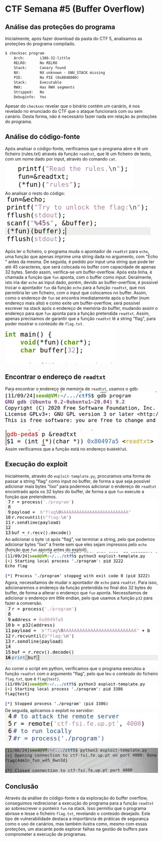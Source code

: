 # CTF Semana #5 (Buffer Overflow)

## Análise das proteções do programa

Inicialmente, após fazer download da pasta do CTF 5, analisamos as proteções do programa compilado.
```
$ checksec program
    Arch:       i386-32-little
    RELRO:      No RELRO
    Stack:      Canary found
    NX:         NX unknown - GNU_STACK missing
    PIE:        No PIE (0x8048000)
    Stack:      Executable
    RWX:        Has RWX segments
    Stripped:   No
    Debuginfo:  Yes
```
Apesar do `checksec` revelar que o binário contém um canário, é nos revelado no enunciado do CTF que o ataque funcionará com ou sem canário. Desta forma, não é necessário fazer nada em relação às proteções do programa.

## Análise do código-fonte

Após analisar o código-fonte, verificamos que o programa abre e lê um ficheiro (rules.txt) através da função `readtxt`, que lê um ficheiro de texto, com um nome dado por input, através do comando `cat`. 
<br> ![code](docs/images/ctf5_1.jpg) <br>
Ao analisar o resto do código:
<br> ![code2](docs/images/ctf5_2.jpg) <br>
Após ler o ficheiro, o programa muda o apontador de `readtxt` para `echo`, uma função que apenas imprime uma string dada no argumento, com "Echo " antes da mesma.
De seguida, é pedido por input uma string que pode ter até 45 caracteres, que será colocada no buffer com capacidade de apenas 32 bytes. Sendo assim, verifica-se um buffer-overflow. Após esta linha, é chamada a função que `fun` aponta, com o buffer como input. Geralmente, isto iria dar `echo` ao input dado, porém, devido ao buffer-overflow, é possivel trocar o apontador `fun` da função `echo` para a função `readtxt`, que nos permitiria ler um ficheiro, com o input que colocamos no buffer. Assim, como o endereço de `fun` se encontra imediatamente após o buffer (num endereço mais alto) e como exite um buffer-overflow, será possível escrever na stack após o endereço de memória do buffer, mudando assim o endereço para que `fun` aponta para a função pretendida `readtxt`. Assim, apenas precisamos de garantir que a função `readtxt` lê a string "flag", para poder mostrar o conteúdo de `flag.txt`.
<br> ![alt text](docs/images/ctf5_3.jpg) <br>

## Encontrar o endereço de `readtxt`

Para encontrar o endereço de memória de `readtxt`, usamos o gdb:
<br> ![gdb](docs/images/ctf5_4.jpg) <br>
<br> ![gdb](docs/images/ctf5_5.jpg) <br>
Assim verificamos que a função está no endereço `0x80497a5`.

## Execução do exploit

Inicialmente, através do `exploit-template.py`, procuramos uma forma de passar a string "flag" como input no buffer, de forma a que seja possível adicionar mais bytes "lixo" para podermos adicionar o endereço de `readtxt` encontrado após os 32 bytes do buffer, de forma a que `fun` execute a função que pretendemos.
<br> ![gdb](docs/images/ctf5_6.jpg) <br>
Ao adicionar o byte `\0` após "flag", vai terminar a string, pelo que podemos adicionar bytes "lixo" à frente sem que eles sejam impressos pelo `echo` (função que `fun` aponta antes do exploit).
<br> ![gdb](docs/images/ctf5_7.jpg) <br>
Agora, necessitamos de mudar o apontador de `echo` para `readtxt`. Para isso, adicionaremos o endereço da função pretendida no final dos 32 bytes do buffer, de forma a alterar o endereço que `fun` aponta. Necessitamos de adicionar o endereço em little endian, pelo que usamos a função `p32` para fazer a conversão.
<br> ![gdb](docs/images/ctf5_8.jpg) <br>
Ao correr o script em python, verificamos que o programa executou a função `readtxt` com o argumento "flag", pelo que leu o conteúdo do ficheiro `flag.txt`, que é `flag{test}`.
<br> ![gdb](docs/images/ctf5_9.jpg) <br>
De seguida, aplicamos o exploit no servidor:
<br> ![gdb](docs/images/ctf5_10.jpg) <br>
<br> ![gdb](docs/images/ctf5_11.jpg) <br>

## Conclusão

Através da análise do código-fonte e da exploração do buffer overflow, conseguimos redirecionar a execução do programa para a função `readtxt` ao sobrescrever o ponteiro `fun` na stack. Isso permitiu que o programa abrisse e lesse o ficheiro `flag.txt`, revelando o conteúdo desejado. Este tipo de vulnerabilidade destaca a importância de práticas de segurança como o uso de canários, mas também ilustra como, mesmo com essas proteções, um atacante pode explorar falhas na gestão de buffers para comprometer a execução de programas.